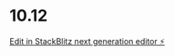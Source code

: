 # 10.12

[Edit in StackBlitz next generation editor ⚡️](https://stackblitz.com/~/github.com/Sanja-max/10.12)